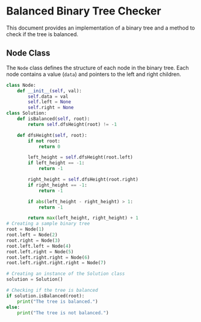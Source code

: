 # Balanced Binary Tree Checker

This document provides an implementation of a binary tree and a method to check if the tree is balanced.

## Node Class

The `Node` class defines the structure of each node in the binary tree. Each node contains a value (`data`) and pointers to the left and right children.

```python
class Node:
    def __init__(self, val):
        self.data = val
        self.left = None
        self.right = None
class Solution:
    def isBalanced(self, root):
        return self.dfsHeight(root) != -1

    def dfsHeight(self, root):
        if not root:
            return 0

        left_height = self.dfsHeight(root.left)
        if left_height == -1:
            return -1

        right_height = self.dfsHeight(root.right)
        if right_height == -1:
            return -1

        if abs(left_height - right_height) > 1:
            return -1

        return max(left_height, right_height) + 1
# Creating a sample binary tree
root = Node(1)
root.left = Node(2)
root.right = Node(3)
root.left.left = Node(4)
root.left.right = Node(5)
root.left.right.right = Node(6)
root.left.right.right.right = Node(7)

# Creating an instance of the Solution class
solution = Solution()

# Checking if the tree is balanced
if solution.isBalanced(root):
    print("The tree is balanced.")
else:
    print("The tree is not balanced.")
